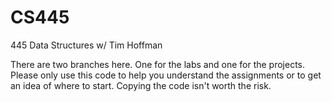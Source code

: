 # CS445
445 Data Structures w/ Tim Hoffman

There are two branches here. One for the labs and one for the projects. 
Please only use this code to help you understand the assignments or to get an idea of where to start.
Copying the code isn't worth the risk.
